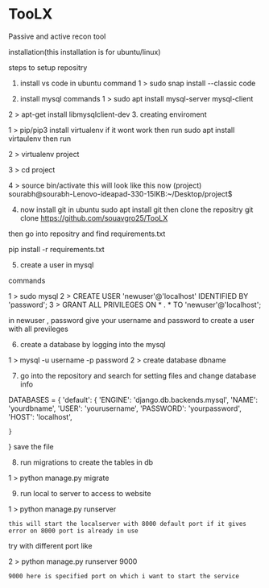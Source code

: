 # TooLX
Passive and active recon tool

installation(this installation is  for ubuntu/linux)

steps to setup repositry 

1. install vs code in ubuntu 
command 
1 > sudo snap install --classic code

2. install mysql 
commands 
1 > sudo apt install mysql-server mysql-client

2 > apt-get install libmysqlclient-dev
3. creating enviroment 

1 > pip/pip3 install virtualenv 
if it wont work then run 
sudo apt install virtaulenv
then run 

2 > virtualenv  project

3 > cd project

4 > source bin/activate
this will look like this now 
(project) sourabh@sourabh-Lenovo-ideapad-330-15IKB:~/Desktop/project$ 

4. now  install git in ubuntu 
sudo apt install git 
then clone the repositry 
git clone  https://github.com/souavgro25/TooLX

then go into repositry and find requirements.txt

pip install -r requirements.txt


5. create a user in mysql 

commands 

1 > sudo mysql
2 > CREATE USER 'newuser'@'localhost' IDENTIFIED BY 'password';
3 > GRANT ALL PRIVILEGES ON * . * TO 'newuser'@'localhost';

in newuser , password give your username and  password to create a user with all previleges

6. create a database by logging into the mysql 

1 > mysql -u username -p password
2 > create database dbname

7. go into the repository and search for setting files and change database info 

DATABASES = {
    'default': {
        'ENGINE': 'django.db.backends.mysql',
        'NAME': 'yourdbname',
        'USER': 'yourusername',
        'PASSWORD': 'yourpassword',
        'HOST': 'localhost',

    }
}
 save the file

8. run migrations to create the tables in db 

1 > python manage.py migrate

9. run local to server to access to website 

1 > python manage.py runserver 

    this will start the localserver with 8000 default port if it gives error on 8000 port is already in use 
try with different port like 

2 > python manage.py runserver 9000

    9000 here is specified port on which i want to start the service